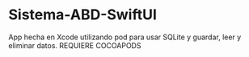 # Sistema-ABD-SwiftUI
App hecha en Xcode utilizando pod para usar SQLite y guardar, leer y eliminar datos. REQUIERE COCOAPODS

